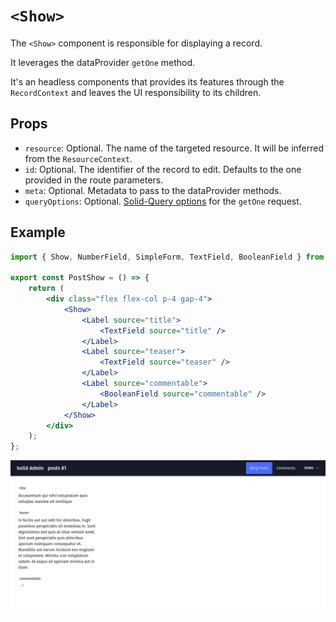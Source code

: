 # `<Show>`

The `<Show>` component is responsible for displaying a record.

It leverages the dataProvider `getOne` method.

It's an headless components that provides its features through the `RecordContext` and leaves the UI responsibility to its children.

## Props

- `resource`: Optional. The name of the targeted resource. It will be inferred from the `ResourceContext`.
- `id`: Optional. The identifier of the record to edit. Defaults to the one provided in the route parameters.
- `meta`: Optional. Metadata to pass to the dataProvider methods.
- `queryOptions`: Optional. [Solid-Query options](https://tanstack.com/query/latest/docs/react/reference/useQuery) for the `getOne` request.

## Example

```jsx
import { Show, NumberField, SimpleForm, TextField, BooleanField } from '@solid-admin/admin';

export const PostShow = () => {
	return (
		<div class="flex flex-col p-4 gap-4">
			<Show>
				<Label source="title">
					<TextField source="title" />
				</Label>
				<Label source="teaser">
					<TextField source="teaser" />
				</Label>
				<Label source="commentable">
					<BooleanField source="commentable" />
				</Label>
			</Show>
		</div>
	);
};
```

![Show view](./show.webp)
